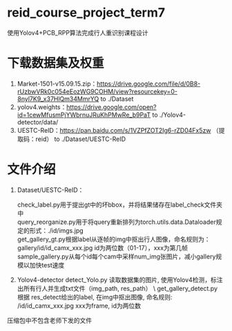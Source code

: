 # reid_course_project_term7
使用Yolov4+PCB_RPP算法完成行人重识别课程设计

# 下载数据集及权重
1. Market-1501-v15.09.15.zip：https://drive.google.com/file/d/0B8-rUzbwVRk0c054eEozWG9COHM/view?resourcekey=0-8nyl7K9_x37HlQm34MmrYQ   to   ./Dataset
2. yolov4.weights：https://drive.google.com/open?id=1cewMfusmPjYWbrnuJRuKhPMwRe_b9PaT  to  ./Yolov4-detector/data/
3. UESTC-ReID：https://pan.baidu.com/s/1VZPfZOT2Ig6-rZD04Fx5zw （提取码：reid）  to  ./Dataset/UESTC-ReID

# 文件介绍
1. Dataset/UESTC-ReID：

    check_label.py用于提出gt中的坏bbox，并将结果储存在label_check文件夹中 \
    query_reorganize.py用于将query重新排列为torch.utils.data.Dataloader规定的形式：./id/imgs.jpg \
    get_gallery_gt.py根据label从逐帧的img中抠出行人图像，命名规则为：gallery/id/id_camx_xxx.jpg id为两位数（01-17），xxx为第几帧\
    sample_gallery.py从每个id每个cam中采样num_img张图片，减小gallery规模以加快test速度
 
1. Yolov4-detector
    detect_Yolo.py  读取数据集的图片, 使用Yolov4检测，标注出所有行人并生成txt文件（img_path, res_path） \\
    get_gallery_detect.py  根据 res_detect给出的label, 在img中抠出图像, 命名规则: /id/id_camx_xxx.jpg  xxx为frame, id为两位数



  压缩包中不包含老师下发的文件


